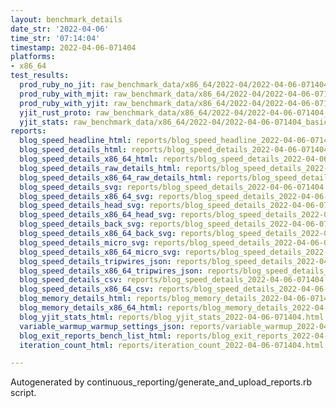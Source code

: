 ```yaml
---
layout: benchmark_details
date_str: '2022-04-06'
time_str: '07:14:04'
timestamp: 2022-04-06-071404
platforms:
- x86_64
test_results:
  prod_ruby_no_jit: raw_benchmark_data/x86_64/2022-04/2022-04-06-071404_basic_benchmark_prod_ruby_no_jit.json
  prod_ruby_with_mjit: raw_benchmark_data/x86_64/2022-04/2022-04-06-071404_basic_benchmark_prod_ruby_with_mjit.json
  prod_ruby_with_yjit: raw_benchmark_data/x86_64/2022-04/2022-04-06-071404_basic_benchmark_prod_ruby_with_yjit.json
  yjit_rust_proto: raw_benchmark_data/x86_64/2022-04/2022-04-06-071404_basic_benchmark_yjit_rust_proto.json
  yjit_stats: raw_benchmark_data/x86_64/2022-04/2022-04-06-071404_basic_benchmark_yjit_stats.json
reports:
  blog_speed_headline_html: reports/blog_speed_headline_2022-04-06-071404.html
  blog_speed_details_html: reports/blog_speed_details_2022-04-06-071404.html
  blog_speed_details_x86_64_html: reports/blog_speed_details_2022-04-06-071404.x86_64.html
  blog_speed_details_raw_details_html: reports/blog_speed_details_2022-04-06-071404.raw_details.html
  blog_speed_details_x86_64_raw_details_html: reports/blog_speed_details_2022-04-06-071404.x86_64.raw_details.html
  blog_speed_details_svg: reports/blog_speed_details_2022-04-06-071404.svg
  blog_speed_details_x86_64_svg: reports/blog_speed_details_2022-04-06-071404.x86_64.svg
  blog_speed_details_head_svg: reports/blog_speed_details_2022-04-06-071404.head.svg
  blog_speed_details_x86_64_head_svg: reports/blog_speed_details_2022-04-06-071404.x86_64.head.svg
  blog_speed_details_back_svg: reports/blog_speed_details_2022-04-06-071404.back.svg
  blog_speed_details_x86_64_back_svg: reports/blog_speed_details_2022-04-06-071404.x86_64.back.svg
  blog_speed_details_micro_svg: reports/blog_speed_details_2022-04-06-071404.micro.svg
  blog_speed_details_x86_64_micro_svg: reports/blog_speed_details_2022-04-06-071404.x86_64.micro.svg
  blog_speed_details_tripwires_json: reports/blog_speed_details_2022-04-06-071404.tripwires.json
  blog_speed_details_x86_64_tripwires_json: reports/blog_speed_details_2022-04-06-071404.x86_64.tripwires.json
  blog_speed_details_csv: reports/blog_speed_details_2022-04-06-071404.csv
  blog_speed_details_x86_64_csv: reports/blog_speed_details_2022-04-06-071404.x86_64.csv
  blog_memory_details_html: reports/blog_memory_details_2022-04-06-071404.html
  blog_memory_details_x86_64_html: reports/blog_memory_details_2022-04-06-071404.x86_64.html
  blog_yjit_stats_html: reports/blog_yjit_stats_2022-04-06-071404.html
  variable_warmup_warmup_settings_json: reports/variable_warmup_2022-04-06-071404.warmup_settings.json
  blog_exit_reports_bench_list_html: reports/blog_exit_reports_2022-04-06-071404.bench_list.html
  iteration_count_html: reports/iteration_count_2022-04-06-071404.html

---
```

Autogenerated by continuous_reporting/generate_and_upload_reports.rb script.
